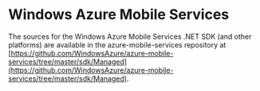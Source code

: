 # Windows Azure Mobile Services #

The sources for the Windows Azure Mobile Services .NET SDK (and other platforms) are available in the azure-mobile-services repository at [https://github.com/WindowsAzure/azure-mobile-services/tree/master/sdk/Managed](https://github.com/WindowsAzure/azure-mobile-services/tree/master/sdk/Managed).